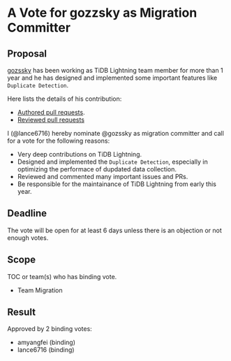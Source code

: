 # A Vote for gozzsky as Migration Committer

## Proposal

[gozssky](https://github.com/gozssky) has been working as TiDB Lightning team member for more than 1 year and he has designed and implemented some important features like `Duplicate Detection`.

Here lists the details of his contribution:

* [Authored pull requests](https://github.com/pingcap/tidb/pulls?q=is%3Apr+sort%3Aupdated-desc+author%3Agozssky+is%3Aclosed).
* [Reviewed pull requests](https://github.com/pingcap/tidb/pulls?q=is%3Apr+reviewed-by%3Agozssky)

I (@lance6716) hereby nominate @gozssky as migration committer and call for a vote for the following reasons:

* Very deep contributions on TiDB Lightning. 
* Designed and implemented the `Duplicate Detection`, especially in optimizing the performace of dupdated data collection.
* Reviewed and commented many important issues and PRs.
* Be responsible for the maintainance of TiDB Lightning from early this year.

## Deadline

The vote will be open for at least 6 days unless there is an objection or not enough votes.

## Scope

TOC or team(s) who has binding vote.

* Team Migration

## Result

Approved by 2 binding votes:

* amyangfei (binding)
* lance6716 (binding)
